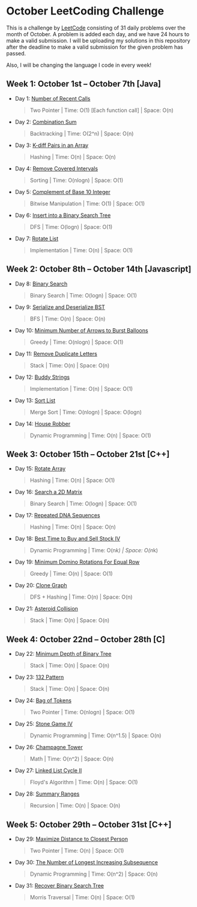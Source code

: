 # October LeetCoding Challenge

This is a challenge by [LeetCode](https://leetcode.com/explore/featured/card/october-leetcoding-challenge/) consisting of 31 daily problems over the month of October. A problem is added each day, and we have 24 hours to make a valid submission. I will be uploading my solutions in this repository after the deadline to make a valid submission for the given problem has passed. 

Also, I will be changing the language I code in every week!


## Week 1: October 1st – October 7th [Java]

* Day 1: [Number of Recent Calls](https://leetcode.com/explore/featured/card/october-leetcoding-challenge/559/week-1-october-1st-october-7th/3480/)

    > Two Pointer | 
    > Time: O(1) [Each function call] |
    > Space: O(n) 

* Day 2: [Combination Sum](https://leetcode.com/explore/featured/card/october-leetcoding-challenge/559/week-1-october-1st-october-7th/3481/)

    > Backtracking | 
    > Time: O(2^n) |
    > Space: O(n) 

* Day 3: [K-diff Pairs in an Array](https://leetcode.com/explore/featured/card/october-leetcoding-challenge/559/week-1-october-1st-october-7th/3482/)

    > Hashing | 
    > Time: O(n) |
    > Space: O(n) 

* Day 4: [Remove Covered Intervals](https://leetcode.com/explore/featured/card/october-leetcoding-challenge/559/week-1-october-1st-october-7th/3483/)

    > Sorting | 
    > Time: O(nlogn) |
    > Space: O(1)
    
* Day 5: [Complement of Base 10 Integer](https://leetcode.com/explore/featured/card/october-leetcoding-challenge/559/week-1-october-1st-october-7th/3484/)

    > Bitwise Manipulation | 
    > Time: O(1) |
    > Space: O(1)

* Day 6: [Insert into a Binary Search Tree](https://leetcode.com/explore/featured/card/october-leetcoding-challenge/559/week-1-october-1st-october-7th/3485/)

    > DFS | 
    > Time: O(logn) |
    > Space: O(1)

* Day 7: [Rotate List](https://leetcode.com/explore/featured/card/october-leetcoding-challenge/559/week-1-october-1st-october-7th/3486/)

    > Implementation | 
    > Time: O(n) |
    > Space: O(1)


## Week 2: October 8th – October 14th [Javascript]

* Day 8: [Binary Search](https://leetcode.com/explore/featured/card/october-leetcoding-challenge/560/week-2-october-8th-october-14th/3488/)

    > Binary Search | 
    > Time: O(logn) |
    > Space: O(1)

* Day 9: [Serialize and Deserialize BST](https://leetcode.com/explore/featured/card/october-leetcoding-challenge/560/week-2-october-8th-october-14th/3489/)

    > BFS | 
    > Time: O(n) |
    > Space: O(n)

* Day 10: [Minimum Number of Arrows to Burst Balloons](https://leetcode.com/explore/featured/card/october-leetcoding-challenge/560/week-2-october-8th-october-14th/3490/)

    > Greedy | 
    > Time: O(nlogn) |
    > Space: O(1)

* Day 11: [Remove Duplicate Letters](https://leetcode.com/explore/featured/card/october-leetcoding-challenge/560/week-2-october-8th-october-14th/3491/)

    > Stack | 
    > Time: O(n) |
    > Space: O(n)

* Day 12: [Buddy Strings](https://leetcode.com/explore/featured/card/october-leetcoding-challenge/560/week-2-october-8th-october-14th/3492/)

    > Implementation | 
    > Time: O(n) |
    > Space: O(1)

* Day 13: [Sort List](https://leetcode.com/explore/featured/card/october-leetcoding-challenge/560/week-2-october-8th-october-14th/3493/)

    > Merge Sort | 
    > Time: O(nlogn) |
    > Space: O(logn)

* Day 14: [House Robber](https://leetcode.com/explore/featured/card/october-leetcoding-challenge/560/week-2-october-8th-october-14th/3494/)

    > Dynamic Programming | 
    > Time: O(n) |
    > Space: O(1)


## Week 3: October 15th – October 21st [C++]

* Day 15: [Rotate Array](https://leetcode.com/explore/featured/card/october-leetcoding-challenge/561/week-3-october-15th-october-21st/3496/)

    > Hashing | 
    > Time: O(n) |
    > Space: O(1)

* Day 16: [Search a 2D Matrix](https://leetcode.com/explore/featured/card/october-leetcoding-challenge/561/week-3-october-15th-october-21st/3497/)

    > Binary Search | 
    > Time: O(logn) |
    > Space: O(1)

* Day 17: [Repeated DNA Sequences](https://leetcode.com/explore/featured/card/october-leetcoding-challenge/561/week-3-october-15th-october-21st/3498/)

    > Hashing | 
    > Time: O(n) |
    > Space: O(n)

* Day 18: [Best Time to Buy and Sell Stock IV](https://leetcode.com/explore/featured/card/october-leetcoding-challenge/561/week-3-october-15th-october-21st/3499/)

    > Dynamic Programming | 
    > Time: O(n*k) |
    > Space: O(n*k)

* Day 19: [Minimum Domino Rotations For Equal Row](https://leetcode.com/explore/featured/card/october-leetcoding-challenge/561/week-3-october-15th-october-21st/3500/)

    > Greedy | 
    > Time: O(n) |
    > Space: O(1)

* Day 20: [Clone Graph](https://leetcode.com/explore/challenge/card/october-leetcoding-challenge/561/week-3-october-15th-october-21st/3501/)

    > DFS + Hashing | 
    > Time: O(n) |
    > Space: O(n)

* Day 21: [Asteroid Collision](https://leetcode.com/explore/challenge/card/october-leetcoding-challenge/561/week-3-october-15th-october-21st/3502/)

    > Stack | 
    > Time: O(n) |
    > Space: O(n)


## Week 4: October 22nd – October 28th [C]

* Day 22: [Minimum Depth of Binary Tree](https://leetcode.com/explore/featured/card/october-leetcoding-challenge/562/week-4-october-22nd-october-28th/3504/)

    > Stack | 
    > Time: O(n) |
    > Space: O(n)

* Day 23: [132 Pattern](https://leetcode.com/explore/featured/card/october-leetcoding-challenge/562/week-4-october-22nd-october-28th/3505/)

    > Stack | 
    > Time: O(n) |
    > Space: O(n)

* Day 24: [Bag of Tokens](https://leetcode.com/explore/featured/card/october-leetcoding-challenge/562/week-4-october-22nd-october-28th/3506/)

    > Two Pointer | 
    > Time: O(nlogn) |
    > Space: O(1)
    
* Day 25: [Stone Game IV](https://leetcode.com/explore/featured/card/october-leetcoding-challenge/562/week-4-october-22nd-october-28th/3507/)

    > Dynamic Programming | 
    > Time: O(n^1.5) |
    > Space: O(n)
        
* Day 26: [Champagne Tower](https://leetcode.com/explore/featured/card/october-leetcoding-challenge/562/week-4-october-22nd-october-28th/3508/)

    > Math | 
    > Time: O(n^2) |
    > Space: O(n)
            
* Day 27: [Linked List Cycle II](https://leetcode.com/explore/featured/card/october-leetcoding-challenge/562/week-4-october-22nd-october-28th/3509/)

    > Floyd's Algorithm | 
    > Time: O(n) |
    > Space: O(1)

* Day 28: [Summary Ranges](https://leetcode.com/explore/featured/card/october-leetcoding-challenge/562/week-4-october-22nd-october-28th/3510/)

    > Recursion | 
    > Time: O(n) |
    > Space: O(n)
    

## Week 5: October 29th – October 31st [C++]

* Day 29: [Maximize Distance to Closest Person](https://leetcode.com/explore/featured/card/october-leetcoding-challenge/563/week-5-october-29th-october-31st/3512/)

    > Two Pointer | 
    > Time: O(n) |
    > Space: O(1)
    
* Day 30: [The Number of Longest Increasing Subsequence](https://leetcode.com/explore/featured/card/october-leetcoding-challenge/563/week-5-october-29th-october-31st/3513/)

    > Dynamic Programming | 
    > Time: O(n^2) |
    > Space: O(n)
        
* Day 31: [Recover Binary Search Tree](https://leetcode.com/explore/featured/card/october-leetcoding-challenge/563/week-5-october-29th-october-31st/3514/)

    > Morris Traversal | 
    > Time: O(n) |
    > Space: O(1)